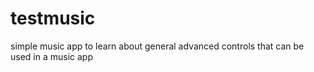 # testmusic
simple music app to learn about general advanced controls that can be used in a music app
